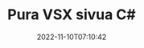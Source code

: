 ---
############################# Static ############################
layout: "auto-gen-merger"
date: 2022-11-10T07:10:42
draft: false
otherformats: mht mhtml odp ods odt one otp ott pdf pps ppsx ppt pptx rtf tex vdx

############################# Head ############################
head_title: "Pura VSX sivua C#"
head_description: "Pura sivut nopeasti VSX-tiedostosta C#:ssa. Tallenna uusi asiakirja, joka sisältää valitut sivut asiakirjojen yhdistämissovellusliittymän avulla."

############################# Header ############################
title: "Pura VSX sivua C#"
description: "Pura VSX sivut muutamalla rivillä .NET-koodia."
bg_image: "https://cms.admin.containerize.com/templates/aspose/App_Themes/V3/images/bg/header1.png"
bg_overlay: false
button:
    enable: true
    icon: "fas fa-arrow-down"
    label: "Lataa ilmainen kokeiluversio"
    link: "https://downloads.groupdocs.com/merger/net"

############################# SubMenu ############################
submenu:
    enable: true

    left:
        img_alt: "GroupDocs.Merger for .NET"
        image: "https://cms.admin.containerize.com/templates/groupdocs/images/product-logos/90x90-noborder/groupdocs-merger-net.png"
        product: "GroupDocs.Merger"
        platform: ".NET"

    middle:
        button:

            # button loop
            - link: "https://apireference.groupdocs.com/merger/net"
              text: "API-viite"

            # button loop
            - link: "https://github.com/groupdocs-merger"
              text: "Esimerkkejä koodista"

            # button loop
            - link: "https://products.groupdocs.app/merger/family"
              text: "Live-demoja"

            # button loop
            - link: "https://purchase.groupdocs.com/pricing/merger/net"
              text: "Hinnoittelu"

    right:
        link_download: "https://downloads.groupdocs.com/merger"
        link_learn: "https://docs.groupdocs.com/merger/net"
        link_buy: "https://purchase.groupdocs.com"

############################# About ############################
about:
    enable: true
    title: "Tietoja GroupDocs.Merger for .NET API:sta"
    content: |
        [GroupDocs.Merger for .NET](/fi/merger/net/) tarjoaa yksinkertaisen ratkaisun turvallisesti yhdistää ja jakaa useiden dokumenttimuotojen välillä, mukaan lukien PDF, Microsoft Office (Word, Excel, PowerPoint , OneNote), OpenDocument, HTML, kuvat ja monet muut .NET-sovelluksissa. Lisäämällä vain muutaman rivin koodia voit suorittaa useita dokumenttitoimintoja, kuten siirtää, poistaa, kiertää, vaihtaa, purkaa tai muuttaa asiakirjan sivujen suuntaa. Asiakirjojen yhdistämissovellusliittymä tukee myös asiakirjasivujen esikatselua kuvana asiakirjan rakenteen, muotoilun ja sivun sisällön analysoimiseksi.
        
        GroupDocs.Merger API on oikea valinta yritysratkaisuille, jotka tarvitsevat tiedostosivujen purkamisominaisuuksia. Näitä sovellusliittymiä tuetaan hyvin kaikissa tärkeimmissä käyttöjärjestelmissä ja alustoissa, mukaan lukien .NET Framework, .NET Standard, .NET Core, Mono.

############################# Steps ############################
steps:
    enable: true
    title_left: "Pura VSX tiedostosivua tuotteessa .NET"
    content_left: |
        [GroupDocs.Merger for .NET](/fi/merger/net/) tekee C#-kehittäjien helpoksi purkaa halutut sivut VSX-tiedostosta ja tallentaa sen nimellä uuden tiedoston, joka sisältää valitut sivut muutaman helpon vaiheen avulla.
        
        * Alusta **ExtractOptions** sivunumeroilla, joiden pitäisi näkyä tuloksena olevassa asiakirjassa.
        * Luo uusi esiintymä **Merger** ja anna lähdedokumentin polku rakentajaparametriksi.
        * Kutsu **ExtractPages** ja välitä **ExtractOptions**-objekti.
        * Soita **Save** ja määritä tiedostopolku tuloksena olevan asiakirjan tallentamiseksi.

    title_right: "Laitteistovaatimukset"
    content_right: |
        GroupDocs.Merger for .NET API-liittymiä tuetaan kaikilla tärkeimmillä alustoilla ja käyttöjärjestelmillä. Ennen kuin suoritat alla olevan koodin, varmista, että sinulla on seuraavat edellytykset asennettuna järjestelmääsi.

        * Käyttöjärjestelmät: Microsoft Windows, Linux, MacOS
        * Kehitysympäristöt: Visual Studio, Xamarin, MonoDevelop
        * Kehykset: .NET Framework, .NET Standard, .NET Core, Mono
        * Lataa tuotteen GroupDocs.Merger for .NET uusin versio osoitteesta [NuGet](https://www.nuget.org/packages/groupdocs.merger)
         
    code: |
     {{% merger/additional-styles %}}
     {{< merger/code-merger title="Kuinka purkaa VSX tiedostosivut käyttämällä C# esimerkkikoodia">}}

        ```csharp    
        // Pura VSX tiedostosivua GroupDocs.Merger API:lla
        // Alusta ExtractOptions-luokka valituilla sivunumeroilla
        ExtractOptions extractOptions = new ExtractOptions(new int[] { 2, 5 });

        // Toteuta yhdistäminen syötteellä VSX
        using (Merger merger = new Merger("input.vsx"))
          {
            // Kutsu ExtractPages-metodi ja välitä ExtractOptions-objekti sille
            merger.ExtractPages(extractOptions);
    
            // Soita Tallenna-menetelmä tallentaaksesi tulosteen asiakirjan puretuilla sivuilla
            merger.Save("output.vsx");
          }
        ```
     {{< /merger/code-merger >}}

############################# Demos ############################
demos:
    enable: true
    title: "Live-esittelyt - Pura VSX sivua verkossa"
    content: |
       Pura VSX tiedostosivua heti käymällä [GroupDocs.Merger Live Demos](https://products.groupdocs.app/splitter/extract-pages/vsx) -sivustolla.
       Live-demolla on seuraavat edut.
        
############################# About Formats ############################
about_formats:
    enable: true

############################# More Formats ############################
more_formats:
    enable: true
    title: "Pura sivut muista asiakirjamuodoista"
    content: |
        .NET dokumentoi yhdistämis- ja split-sovellusliittymän tiedostomuodoille ja kuville. Pura joitain suosittuja tiedostomuotoja alla kuvatulla tavalla.

############################# Back to top ###############################
back_to_top:
    enable: true
---